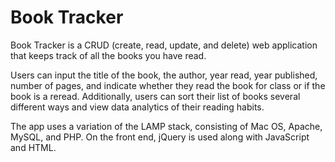 # Book Tracker
Book Tracker is a CRUD (create, read, update, and delete) web application that keeps track of all the books you have read. 

Users can input the title of the book, the author, year read, year published, number of pages, and indicate whether they read the book for class or if the book is a reread. Additionally, users can sort their list of books several different ways and view data analytics of their reading habits.

The app uses a variation of the LAMP stack, consisting of Mac OS, Apache, MySQL, and PHP. On the front end, jQuery is used along with JavaScript and HTML.
